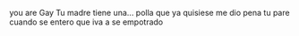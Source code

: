 you are Gay 
Tu madre tiene una...
polla que ya quisiese 
me dio pena 
tu pare cuando se entero que iva a se empotrado 

